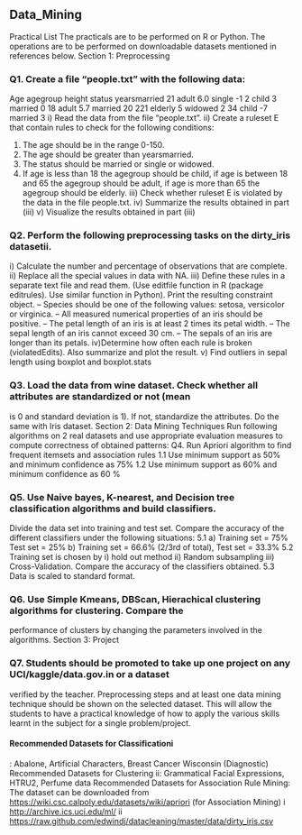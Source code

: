 ## Data_Mining

Practical List
The practicals are to be performed on R or Python. The operations are to be performed on 
downloadable datasets mentioned in references below.
Section 1: Preprocessing 
### Q1. Create a file “people.txt” with the following data:
Age agegroup height status yearsmarried
21 adult 6.0 single -1
2 child 3 married 0
18 adult 5.7 married 20
221 elderly 5 widowed 2
34 child -7 married 3
i) Read the data from the file “people.txt”.
ii) Create a ruleset E that contain rules to check for the following conditions:
1. The age should be in the range 0-150.
2. The age should be greater than yearsmarried.
3. The status should be married or single or widowed.
4. If age is less than 18 the agegroup should be child, if age is between 18 and 65 the agegroup 
should be adult, if age is more than 65 the agegroup should be elderly.
iii) Check whether ruleset E is violated by the data in the file people.txt.
iv) Summarize the results obtained in part (iii)
v) Visualize the results obtained in part (iii)
### Q2. Perform the following preprocessing tasks on the dirty_iris datasetii.
i) Calculate the number and percentage of observations that are complete.
ii) Replace all the special values in data with NA.
iii) Define these rules in a separate text file and read them.
(Use editfile function in R (package editrules). Use similar function in Python).
Print the resulting constraint object.
– Species should be one of the following values: setosa, versicolor or virginica.
– All measured numerical properties of an iris should be positive.
– The petal length of an iris is at least 2 times its petal width.
– The sepal length of an iris cannot exceed 30 cm.
– The sepals of an iris are longer than its petals.
iv)Determine how often each rule is broken (violatedEdits). Also summarize and plot the
result.
v) Find outliers in sepal length using boxplot and boxplot.stats
### Q3. Load the data from wine dataset. Check whether all attributes are standardized or not (mean 
is 0 and standard deviation is 1). If not, standardize the attributes. Do the same with Iris dataset.
Section 2: Data Mining Techniques
Run following algorithms on 2 real datasets and use appropriate evaluation measures to compute 
correctness of obtained patterns:
Q4. Run Apriori algorithm to find frequent itemsets and association rules
1.1 Use minimum support as 50% and minimum confidence as 75%
1.2 Use minimum support as 60% and minimum confidence as 60 %
### Q5. Use Naive bayes, K-nearest, and Decision tree classification algorithms and build classifiers. 
Divide the data set into training and test set. Compare the accuracy of the different classifiers 
under the following situations:
5.1 a) Training set = 75% Test set = 25% b) Training set = 66.6% (2/3rd of total), Test set = 
33.3%
5.2 Training set is chosen by i) hold out method ii) Random subsampling iii) Cross-Validation. 
Compare the accuracy of the classifiers obtained.
5.3 Data is scaled to standard format.
### Q6. Use Simple Kmeans, DBScan, Hierachical clustering algorithms for clustering. Compare the 
performance of clusters by changing the parameters involved in the algorithms.
Section 3: Project
### Q7. Students should be promoted to take up one project on any UCI/kaggle/data.gov.in or a dataset 
verified by the teacher. Preprocessing steps and at least one data mining technique should be shown 
on the selected dataset. This will allow the students to have a practical knowledge of how to apply 
the various skills learnt in the subject for a single problem/project.
#### Recommended Datasets for Classificationi
:
Abalone, Artificial Characters, Breast Cancer Wisconsin (Diagnostic) 
Recommended Datasets for Clustering ii:
Grammatical Facial Expressions, HTRU2, Perfume data Recommended Datasets for 
Association Rule Mining:
The dataset can be downloaded from https://wiki.csc.calpoly.edu/datasets/wiki/apriori (for 
Association Mining)
i http://archive.ics.uci.edu/ml/
ii https://raw.github.com/edwindj/datacleaning/master/data/dirty_iris.csv
